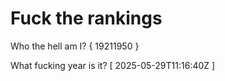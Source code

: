 # Fuck the rankings

Who the hell am I?
{ 19211950 }

What fucking year is it?
[ 2025-05-29T11:16:40Z ]
